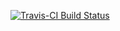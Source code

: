 <!-- README.md is generated from README.Rmd. Please edit that file -->
[![Travis-CI Build Status](https://travis-ci.org/irudnyts/udiscr.svg?branch=master)](https://travis-ci.org/irudnyts/udiscr)
